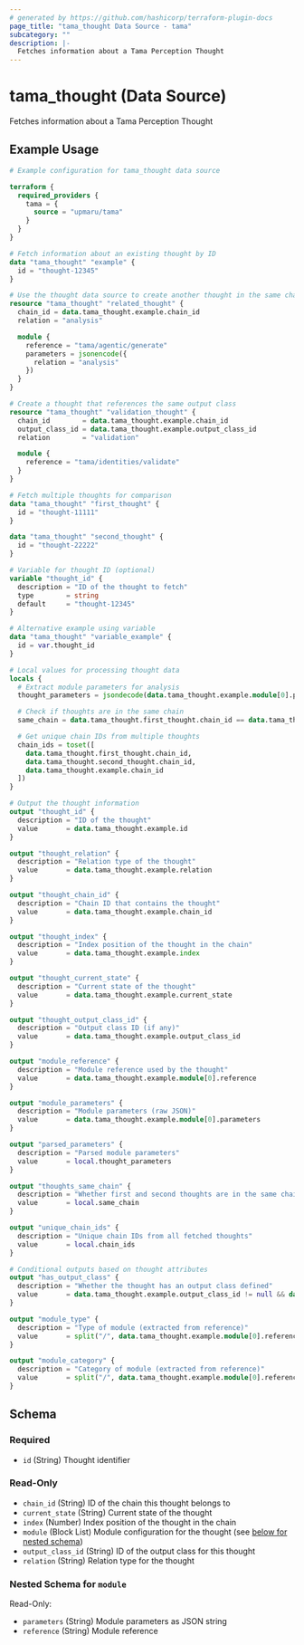```yaml
---
# generated by https://github.com/hashicorp/terraform-plugin-docs
page_title: "tama_thought Data Source - tama"
subcategory: ""
description: |-
  Fetches information about a Tama Perception Thought
---
```


# tama_thought (Data Source)

Fetches information about a Tama Perception Thought

## Example Usage

```terraform
# Example configuration for tama_thought data source

terraform {
  required_providers {
    tama = {
      source = "upmaru/tama"
    }
  }
}

# Fetch information about an existing thought by ID
data "tama_thought" "example" {
  id = "thought-12345"
}

# Use the thought data source to create another thought in the same chain
resource "tama_thought" "related_thought" {
  chain_id = data.tama_thought.example.chain_id
  relation = "analysis"

  module {
    reference = "tama/agentic/generate"
    parameters = jsonencode({
      relation = "analysis"
    })
  }
}

# Create a thought that references the same output class
resource "tama_thought" "validation_thought" {
  chain_id        = data.tama_thought.example.chain_id
  output_class_id = data.tama_thought.example.output_class_id
  relation        = "validation"

  module {
    reference = "tama/identities/validate"
  }
}

# Fetch multiple thoughts for comparison
data "tama_thought" "first_thought" {
  id = "thought-11111"
}

data "tama_thought" "second_thought" {
  id = "thought-22222"
}

# Variable for thought ID (optional)
variable "thought_id" {
  description = "ID of the thought to fetch"
  type        = string
  default     = "thought-12345"
}

# Alternative example using variable
data "tama_thought" "variable_example" {
  id = var.thought_id
}

# Local values for processing thought data
locals {
  # Extract module parameters for analysis
  thought_parameters = jsondecode(data.tama_thought.example.module[0].parameters)

  # Check if thoughts are in the same chain
  same_chain = data.tama_thought.first_thought.chain_id == data.tama_thought.second_thought.chain_id

  # Get unique chain IDs from multiple thoughts
  chain_ids = toset([
    data.tama_thought.first_thought.chain_id,
    data.tama_thought.second_thought.chain_id,
    data.tama_thought.example.chain_id
  ])
}

# Output the thought information
output "thought_id" {
  description = "ID of the thought"
  value       = data.tama_thought.example.id
}

output "thought_relation" {
  description = "Relation type of the thought"
  value       = data.tama_thought.example.relation
}

output "thought_chain_id" {
  description = "Chain ID that contains the thought"
  value       = data.tama_thought.example.chain_id
}

output "thought_index" {
  description = "Index position of the thought in the chain"
  value       = data.tama_thought.example.index
}

output "thought_current_state" {
  description = "Current state of the thought"
  value       = data.tama_thought.example.current_state
}

output "thought_output_class_id" {
  description = "Output class ID (if any)"
  value       = data.tama_thought.example.output_class_id
}

output "module_reference" {
  description = "Module reference used by the thought"
  value       = data.tama_thought.example.module[0].reference
}

output "module_parameters" {
  description = "Module parameters (raw JSON)"
  value       = data.tama_thought.example.module[0].parameters
}

output "parsed_parameters" {
  description = "Parsed module parameters"
  value       = local.thought_parameters
}

output "thoughts_same_chain" {
  description = "Whether first and second thoughts are in the same chain"
  value       = local.same_chain
}

output "unique_chain_ids" {
  description = "Unique chain IDs from all fetched thoughts"
  value       = local.chain_ids
}

# Conditional outputs based on thought attributes
output "has_output_class" {
  description = "Whether the thought has an output class defined"
  value       = data.tama_thought.example.output_class_id != null && data.tama_thought.example.output_class_id != ""
}

output "module_type" {
  description = "Type of module (extracted from reference)"
  value       = split("/", data.tama_thought.example.module[0].reference)[1]
}

output "module_category" {
  description = "Category of module (extracted from reference)"
  value       = split("/", data.tama_thought.example.module[0].reference)[0]
}
```

<!-- schema generated by tfplugindocs -->
## Schema

### Required

- `id` (String) Thought identifier

### Read-Only

- `chain_id` (String) ID of the chain this thought belongs to
- `current_state` (String) Current state of the thought
- `index` (Number) Index position of the thought in the chain
- `module` (Block List) Module configuration for the thought (see [below for nested schema](#nestedblock--module))
- `output_class_id` (String) ID of the output class for this thought
- `relation` (String) Relation type for the thought

<a id="nestedblock--module"></a>
### Nested Schema for `module`

Read-Only:

- `parameters` (String) Module parameters as JSON string
- `reference` (String) Module reference
